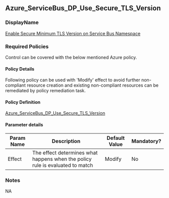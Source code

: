 ## Azure_ServiceBus_DP_Use_Secure_TLS_Version

### DisplayName 
[Enable Secure Minimum TLS Version on Service Bus Namespace](../../../Control%20coverage/Feature/ServiceBus.md#azure_servicebus_dp_use_secure_tls_version)

### Required Policies
Control can be covered with the below mentioned Azure policy.

#### Policy Details
Following policy can be used with 'Modify' effect to avoid further non-compliant resource creation and existing non-compliant resources can be remediated by policy remediation task.

#### Policy Definition
[Azure_ServiceBus_DP_Use_Secure_TLS_Version](./Security%20-%20Service%20Bus%20-%20SetMinimumRequiredTLSVersion.json)

#### Parameter details

|Param Name|Description|Default Value|Mandatory?
|----|----|----|----|
| Effect | The effect determines what happens when the policy rule is evaluated to match| Modify |No |


### Notes
NA